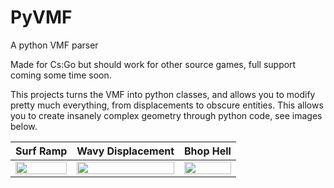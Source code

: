 # PyVMF
A python VMF parser

Made for Cs:Go but should work for other source games, full support coming some time soon.

This projects turns the VMF into python classes, and allows you to modify pretty much everything, from displacements to
obscure entities. This allows you to create insanely complex geometry through python code, see images below.

Surf Ramp | Wavy Displacement | Bhop Hell
:--------:|:-----------------:|:-------------------------------:
<img width=100% height=100% src="https://i.imgur.com/xfNlWCX.png"> | <img width=100% height=100% src="https://i.imgur.com/rn2e1bC.png"> | <img width=100% height=100% src="https://i.imgur.com/bBzmFZt.png">

